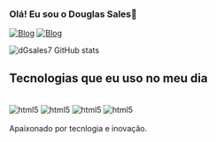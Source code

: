 ### Olá! Eu sou o Douglas Sales🤗
[![Blog](https://img.shields.io/badge/dev.to-0A0A0A?style=for-the-badge&logo=devdotto&logoColor=white)](https://dgsales7.github.io/portfolio_teste/)
[![Blog](https://img.shields.io/badge/Instagram-E4405F?style=for-the-badge&logo=instagram&logoColor=white)](https://instagram.com/dgsales7)

![dGsales7 GitHub stats](https://github-readme-stats.vercel.app/api?username=dgsales7&show_icons=true&theme=radical)

## Tecnologias que eu uso no meu dia

<div style="display: inline_block"><br>
  
<img align= "center" alt="html5" src= "https://img.shields.io/badge/HTML5-E34F26?style=for-the-badge&logo=html5&logoColor=white"> 
<img align= "center" alt="html5" src= "https://img.shields.io/badge/CSS3-1572B6?style=for-the-badge&logo=css3&logoColor=white">
<img align= "center" alt="html5" src= "https://img.shields.io/badge/Java-ED8B00?style=for-the-badge&logo=openjdk&logoColor=white">
<img align= "center" alt="html5" src= "https://img.shields.io/badge/MySQL-00000F?style=for-the-badge&logo=mysql&logoColor=white">

</div><br>
Apaixonado por tecnlogia e inovação.
